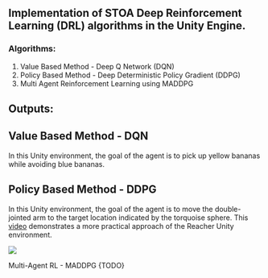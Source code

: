 ## Implementation of STOA Deep Reinforcement Learning (DRL) algorithms in the Unity Engine.

### Algorithms:
<ol>
<li>Value Based Method - Deep Q Network (DQN)</li>
<li>Policy Based Method - Deep Deterministic Policy Gradient (DDPG)</li>
<li>Multi Agent Reinforcement Learning using MADDPG</li>
</ol>


## Outputs:
## Value Based Method - DQN

<p>In this Unity environment, the goal of the agent is to pick up yellow bananas while avoiding blue bananas.</p>

[](https://github.com/QasimWani/RL-Unity/blob/master/DQN/output/output.gif)

## Policy Based Method - DDPG
<p>In this Unity environment, the goal of the agent is to move the double-jointed arm to the target location indicated by the torquoise sphere. This <a href="https://www.youtube.com/watch?v=ZVIxt2rt1_4">video</a> demonstrates a more practical approach of the Reacher Unity environment.</p>

![](https://github.com/QasimWani/RL-Unity/blob/master/DDPG/src/output/output.gif)

<p>Multi-Agent RL - MADDPG {TODO}</p>
